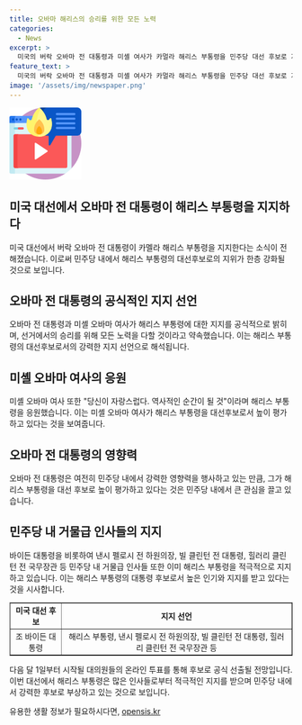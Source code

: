 ```yaml
---
title: 오바마 해리스의 승리를 위한 모든 노력
categories:
  - News
excerpt: >
  미국의 버락 오바마 전 대통령과 미셸 여사가 카멀라 해리스 부통령을 민주당 대선 후보로 지지 선언했다. 지지를 표명한 영상이 공개되었는데, 오바마 전 대통령은 당신이 선거에서 승리해 대통령이 될 수 있도록 도울 것이라며 지지를 약속했다. 이로써 해리스 부통령은 민주당 대선후보로서 사실상 쐐기를 박게 될 것으로 보인다. 해당 영상은 온라인 투표를 통해 후보로 공식 선출될 전망이다.
feature_text: >
  미국의 버락 오바마 전 대통령과 미셸 여사가 카멀라 해리스 부통령을 민주당 대선 후보로 지지 선언했다. 지지를 표명한 영상이 공개되었는데, 오바마 전 대통령은 당신이 선거에서 승리해 대통령이 될 수 있도록 도울 것이라며 지지를 약속했다. 이로써 해리스 부통령은 민주당 대선후보로서 사실상 쐐기를 박게 될 것으로 보인다. 해당 영상은 온라인 투표를 통해 후보로 공식 선출될 전망이다.
image: '/assets/img/newspaper.png'
---
```


<p><img src="/assets/img/news.png" alt="rentncar 속보" /></p>

<h2>미국 대선에서 오바마 전 대통령이 해리스 부통령을 지지하다</h2>

<p data-ke-size="size16">미국 대선에서 버락 오바마 전 대통령이 카멜라 해리스 부통령을 지지한다는 소식이 전해졌습니다. 이로써 민주당 내에서 해리스 부통령의 대선후보로의 지위가 한층 강화될 것으로 보입니다.</p>

<h2 data-ke-size="size26">오바마 전 대통령의 공식적인 지지 선언</h2>

<p data-ke-size="size16">오바마 전 대통령과 미셸 오바마 여사가 해리스 부통령에 대한 지지를 공식적으로 밝히며, 선거에서의 승리를 위해 모든 노력을 다할 것이라고 약속했습니다. 이는 해리스 부통령의 대선후보로서의 강력한 지지 선언으로 해석됩니다.</p>

<h2 data-ke-size="size26">미셸 오바마 여사의 응원</h2>

<p data-ke-size="size16">미셸 오바마 여사 또한 "당신이 자랑스럽다. 역사적인 순간이 될 것"이라며 해리스 부통령을 응원했습니다. 이는 미셸 오바마 여사가 해리스 부통령을 대선후보로서 높이 평가하고 있다는 것을 보여줍니다.</p>

<h2 data-ke-size="size26">오바마 전 대통령의 영향력</h2>

<p data-ke-size="size16">오바마 전 대통령은 여전히 민주당 내에서 강력한 영향력을 행사하고 있는 만큼, 그가 해리스 부통령을 대선 후보로 높이 평가하고 있다는 것은 민주당 내에서 큰 관심을 끌고 있습니다.</p>

<h2 data-ke-size="size26">민주당 내 거물급 인사들의 지지</h2>

<p data-ke-size="size16">바이든 대통령을 비롯하여 낸시 펠로시 전 하원의장, 빌 클린턴 전 대통령, 힐러리 클린턴 전 국무장관 등 민주당 내 거물급 인사들 또한 이미 해리스 부통령을 적극적으로 지지하고 있습니다. 이는 해리스 부통령의 대통령 후보로서 높은 인기와 지지를 받고 있다는 것을 시사합니다.</p>

<table style="width: 100%;" border="1">
<tbody>
<tr>
<td style="text-align: center;"><b>미국 대선 후보</b></td>
<td style="text-align: center;"><b>지지 선언</b></td>
</tr>
<tr>
<td style="text-align: center;">조 바이든 대통령</td>
<td style="text-align: center;">해리스 부통령, 낸시 펠로시 전 하원의장, 빌 클린턴 전 대통령, 힐러리 클린턴 전 국무장관 등</td>
</tr>
</tbody>
</table>

<p data-ke-size="size16">다음 달 1일부터 시작될 대의원들의 온라인 투표를 통해 후보로 공식 선출될 전망입니다. 이번 대선에서 해리스 부통령은 많은 인사들로부터 적극적인 지지를 받으며 민주당 내에서 강력한 후보로 부상하고 있는 것으로 보입니다.</p>
유용한 생활 정보가 필요하시다면, <a href="https://opensis.kr" rel="dofollow">opensis.kr</a>


